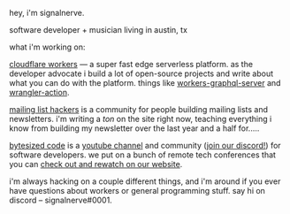 hey, i'm signalnerve.

software developer + musician living in austin, tx

what i'm working on:

[cloudflare workers](https://workers.dev) — a super fast edge serverless platform. as the developer advocate i build a lot of open-source projects and write about what you can do with the platform. things like [workers-graphql-server](https://github.com/signalnerve/workers-graphql-server) and [wrangler-action](https://github.com/signalnerve/workers-graphql-server).

[mailing list hackers](https://www.mailinglisthackers.com) is a community for people building mailing lists and newsletters. i'm writing a _ton_ on the site right now, teaching everything i know from building my newsletter over the last year and a half for.....

[bytesized code](https://www.bytesized.xyz) is a [youtube channel](https://www.bytesized.xyz/yt) and community ([join our discord!](https://www.bytesized.xyz/discord)) for software developers. we put on a bunch of remote tech conferences that you can [check out and rewatch on our website](https://www.bytesized.xyz/conferences).

i'm always hacking on a couple different things, and i'm around if you ever have questions about workers or general programming stuff. say hi on discord – signalnerve#0001.

